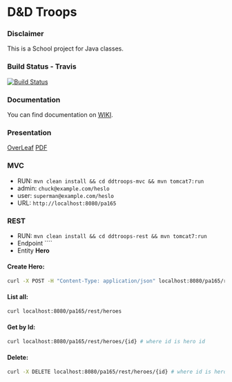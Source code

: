 # D&D Troops

### Disclaimer
This is a School project for Java classes.

### Build Status - Travis

[![Build Status](https://travis-ci.org/DDTroopsJava/dd-troops.svg?branch=master)](https://travis-ci.org/DDTroopsJava/dd-troops)

### Documentation

You can find documentation on [WIKI](https://github.com/DDTroopsJava/dd-troops/wiki).

### Presentation

[OverLeaf](https://www.overleaf.com/7746943zqhpjfvgxchv)
[PDF](https://www.dropbox.com/s/pyqksdrrhodthks/dungeons-dragons-pa165%20.pdf?dl=0)

### MVC 

* RUN: ``mvn clean install && cd ddtroops-mvc && mvn tomcat7:run``
* admin: ``chuck@example.com/heslo``
* user: ``superman@example.com/heslo``
* URL: ``http://localhost:8080/pa165``

### REST

* RUN: ``mvn clean install && cd ddtroops-rest && mvn tomcat7:run``
* Endpoint ````
* Entity **Hero**

#### Create Hero:
```bash
curl -X POST -H "Content-Type: application/json" localhost:8080/pa165/rest/heroes --data '{"name":"Stalone","experience":60}'

```

#### List all:
```bash
curl localhost:8080/pa165/rest/heroes
```

#### Get by Id:
```bash
curl localhost:8080/pa165/rest/heroes/{id} # where id is hero id
```

#### Delete:
```bash
curl -X DELETE localhost:8080/pa165/rest/heroes/{id} # where id is hero id
```
